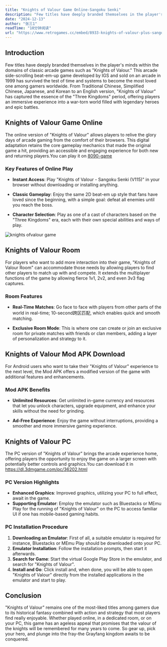 ```yaml
---
title: "Knights of Valour Game Online-Sangoku Senki"
description: "Few titles have deeply branded themselves in the player's minds within the domains of classic arcade games such as "Knights of Valour." This arcade side-scrolling beat-em-up game developed by IGS and sold on an arcade in 1999 has survived the test of time and systems to become the most loved one among gamers worldwide. "
date: "2024-12-13"
author: "张三1"
readTime: "10分钟阅读"
url: "https://www.retrogames.cc/embed/8933-knights-of-valour-plus-sangoku-senki-plus-v119.html"
---
```


## Introduction 

Few titles have deeply branded themselves in the player's minds within the domains of classic arcade games such as "Knights of Valour." This arcade side-scrolling beat-em-up game developed by IGS and sold on an arcade in 1999 has survived the test of time and systems to become the most loved one among gamers worldwide. From Traditional Chinese, Simplified Chinese, Japanese, and Korean to an English version, "Knights of Valour" has captured the essence of the "Three Kingdoms" period, offering players an immersive experience into a war-torn world filled with legendary heroes and epic battles.

## Knights of Valour Game Online

The online version of "Knights of Valour" allows players to relive the glory days of arcade gaming from the comfort of their browsers. This digital adaptation retains the core gameplay mechanics that made the original game a hit, providing an accessible and engaging experience for both new and returning players.You can play it on [8090-game](https://8090-game.online)

### Key Features of Online Play

- **Instant Access**: Play "Knights of Valour - Sangoku Senki (V115)" in your browser without downloading or installing anything.

- **Classic Gameplay**: Enjoy the same 2D beat-em up style that fans have loved since the beginning, with a simple goal: defeat all enemies until you reach the boss.
- **Character Selection**: Play as one of a cast of characters based on the "Three Kingdoms" era, each with their own special abilities and ways of play.

![knights ofvalour game](/images/knights-of-valour-game.jpg#pic_center)

## Knights of Valour Room

For players who want to add more interaction into their game, "Knights of Valour Room" can accommodate those needs by allowing players to find other players to match up with and compete. It extends the multiplayer functions of the game by allowing fierce 1v1, 2v2, and even 3v3 flag captures.

### Room Features

- **Real-Time Matches**: Go face to face with players from other parts of the world in real-time; 10-second跨区匹配, which enables quick and smooth matching.

- **Exclusive Room Mode**: This is where one can create or join an exclusive room for private matches with friends or clan members, adding a layer of personalization and strategy to it.

## Knights of Valour Mod APK Download

For Android users who want to take their "Knights of Valour" experience to the next level, the Mod APK offers a modified version of the game with additional features and enhancements.

### Mod APK Benefits

* **Unlimited Resources**: Get unlimited in-game currency and resources that let you unlock characters, upgrade equipment, and enhance your skills without the need for grinding.
- **Ad-Free Experience**: Enjoy the game without interruptions, providing a smoother and more immersive gaming experience.

## Knights of Valour PC

The PC version of "Knights of Valour" brings the arcade experience home, offering players the opportunity to enjoy the game on a larger screen with potentially better controls and graphics.You can download it in https://dl.3dmgame.com/pc/36202.html

### PC Version Highlights

- **Enhanced Graphics**: Improved graphics, utilizing your PC to full effect, await in the game.
- **Supporting Emulator**: Employ the emulator such as Bluestacks or MEmu Play for the running of "Knights of Valour" on the PC to access familiar UI if one has mobile-based gaming habits.

### PC Installation Procedure

1. **Downloading an Emulator**: First of all, a suitable emulator is required for instance, Bluestacks or MEmu Play should be downloaded onto your PC.
2. **Emulator Installation**: Follow the installation prompts, then start it afterwards.
3. **Search for Game**: Start the virtual Google Play Store in the emulator, and search for "Knights of Valour".
4. **Install and Go**: Click install and, when done, you will be able to open "Knights of Valour" directly from the installed applications in the emulator and start to play.

## Conclusion

"Knights of Valour" remains one of the most-liked titles among gamers due to its historical fantasy combined with action and strategy that most players find really enjoyable. Whether played online, in a dedicated room, or on your PC, this game has an ageless appeal that promises that the valour of the knights will be remembered for many years to come. So gear up, pick your hero, and plunge into the fray-the Grayfang kingdom awaits to be conquered.